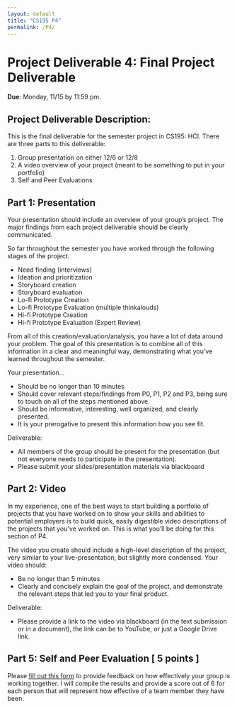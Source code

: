 ```yaml
---
layout: default
title: "CS195 P4"
permalink: /P4/
---
```


# Project Deliverable 4: Final Project Deliverable 

**Due**: Monday, 11/15 by 11:59 pm.

## Project Deliverable Description:
This is the final deliverable for the semester project in CS195: HCI. There are three parts to this deliverable:
1.	Group presentation on either 12/6 or 12/8
2.	A video overview of your project (meant to be something to put in your portfolio)
3.	Self and Peer Evaluations

## Part 1: Presentation
Your presentation should include an overview of your group’s project. The major findings from each project deliverable should be clearly communicated. 

So far throughout the semester you have worked through the following stages of the project.
-	Need finding (interviews)
-	Ideation and prioritization
-	Storyboard creation
-	Storyboard evaluation
-	Lo-fi Prototype Creation
-	Lo-fi Prototype Evaluation (multiple thinkalouds)
-	Hi-fi Prototype Creation
-	Hi-fi Prototype Evaluation (Expert Review)

From all of this creation/evaluation/analysis, you have a lot of data around your problem. 
The goal of this presentation is to combine all of this information in a clear and meaningful way, 
demonstrating what you’ve learned throughout the semester.

Your presentation…
-	Should be no longer than 10 minutes
-	Should cover relevant steps/findings from P0, P1, P2 and P3, being sure to touch on all of the steps mentioned above.
-	Should be informative, interesting, well organized, and clearly presented.
-	It is your prerogative to present this information how you see fit.

Deliverable:
-	All members of the group should be present for the presentation (but not everyone needs to participate in the presentation). 
-	Please submit your slides/presentation materials via blackboard

## Part 2: Video
In my experience, one of the best ways to start building a portfolio of projects that you have worked on to show your skills and abilities to potential 
employers is to build quick, easily digestible video descriptions of the projects that you’ve worked on. This is what you’ll be doing for this section of P4. 

The video you create should include a high-level description of the project, very similar to your live-presentation, but slightly more condensed. Your video should:
-	Be no longer than 5 minutes
-	Clearly and concisely explain the goal of the project, and demonstrate the relevant steps that led you to your final product.

Deliverable:
-	Please provide a link to the video via blackboard (in the text submission or in a document), the link can be to YouTube, or just a Google Drive link.

## Part 5: Self and Peer Evaluation [ 5 points ] 
Please [fill out this form](https://forms.gle/J9N4GrV37bKz84tQ6) to provide feedback on how effectively your group is working together. I will compile the results and provide a score out of 6 for each person that will represent how effective of a team member they have been. 



